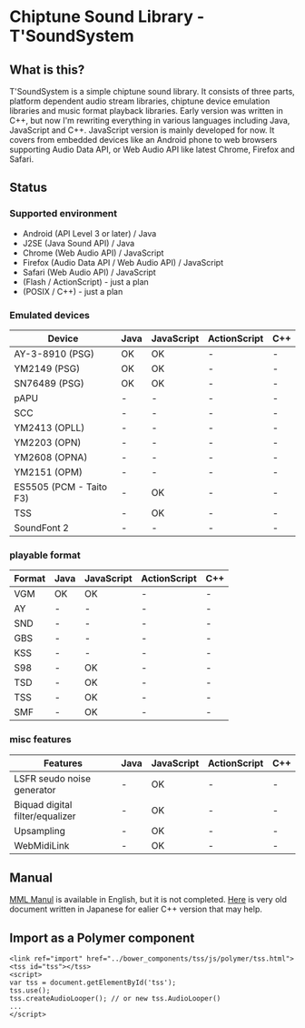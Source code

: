 Chiptune Sound Library - T'SoundSystem
======================================

What is this?
-------------

T'SoundSystem is a simple chiptune sound library.
It consists of three parts, platform dependent audio stream libraries,
chiptune device emulation libraries and music format playback libraries.
Early version was written in C++, but now I'm rewriting everything in various languages including Java,
JavaScript and C++. JavaScript version is mainly developed for now.
It covers from embedded devices like an Android phone to web browsers supporting Audio Data API,
or Web Audio API like latest Chrome, Firefox and Safari.

Status
------

### Supported environment
- Android (API Level 3 or later) / Java
- J2SE (Java Sound API) / Java
- Chrome (Web Audio API) / JavaScript
- Firefox (Audio Data API / Web Audio API) / JavaScript
- Safari (Web Audio API) / JavaScript
- (Flash / ActionScript) - just a plan
- (POSIX / C++) - just a plan

### Emulated devices

| Device                  | Java | JavaScript | ActionScript | C++ |
|-------------------------|------|------------|--------------|-----|
| AY-3-8910 (PSG)         |  OK  |     OK     |       -      |  -  |
| YM2149 (PSG)            |  OK  |     OK     |       -      |  -  |
| SN76489 (PSG)           |  OK  |     OK     |       -      |  -  |
| pAPU                    |   -  |      -     |       -      |  -  |
| SCC                     |   -  |      -     |       -      |  -  |
| YM2413 (OPLL)           |   -  |      -     |       -      |  -  |
| YM2203 (OPN)            |   -  |      -     |       -      |  -  |
| YM2608 (OPNA)           |   -  |      -     |       -      |  -  |
| YM2151 (OPM)            |   -  |      -     |       -      |  -  |
| ES5505 (PCM - Taito F3) |   -  |     OK     |       -      |  -  |
| TSS                     |   -  |     OK     |       -      |  -  |
| SoundFont 2             |   -  |      -     |       -      |  -  |

### playable format

| Format | Java | JavaScript | ActionScript | C++ |
|--------|------|------------|--------------|-----|
| VGM    |  OK  |     OK     |       -      |  -  |
| AY     |   -  |      -     |       -      |  -  |
| SND    |   -  |      -     |       -      |  -  |
| GBS    |   -  |      -     |       -      |  -  |
| KSS    |   -  |      -     |       -      |  -  |
| S98    |   -  |     OK     |       -      |  -  |
| TSD    |   -  |     OK     |       -      |  -  |
| TSS    |   -  |     OK     |       -      |  -  |
| SMF    |   -  |     OK     |       -      |  -  |

### misc features

| Features                        | Java | JavaScript | ActionScript | C++ |
|---------------------------------|------|------------|--------------|-----|
| LSFR seudo noise generator      |   -  |     OK     |       -      |  -  |
| Biquad digital filter/equalizer |   -  |     OK     |       -      |  -  |
| Upsampling                      |   -  |     OK     |       -      |  -  |
| WebMidiLink                     |   -  |     OK     |       -      |  -  |

Manual
------

[MML Manul](https://github.com/toyoshim/tss/wiki/MML-Manual) is available in English, but it is not completed.
[Here](http://www.toyoshima-house.net/tss/) is very old document written in Japanese for ealier C++ version that may help.

Import as a Polymer component
-----------------------------
```
<link ref="import" href="../bower_components/tss/js/polymer/tss.html">
<tss id="tss"></tss>
<script>
var tss = document.getElementById('tss');
tss.use();
tss.createAudioLooper(); // or new tss.AudioLooper()
...
</script>
```
